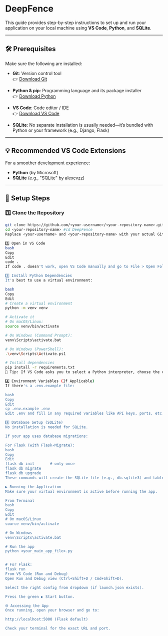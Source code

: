 # DeepFence

This guide provides step-by-step instructions to set up and run your application on your local machine using **VS Code**, **Python**, and **SQLite**.

---

## 🛠 Prerequisites

Make sure the following are installed:

- **Git**: Version control tool  
  👉 [Download Git](https://git-scm.com/downloads)

- **Python & pip**: Programming language and its package installer  
  👉 [Download Python](https://www.python.org/downloads/)

- **VS Code**: Code editor / IDE  
  👉 [Download VS Code](https://code.visualstudio.com/download)

- **SQLite**: No separate installation is usually needed—it’s bundled with Python or your framework (e.g., Django, Flask)

---

## 💡 Recommended VS Code Extensions

For a smoother development experience:

- **Python** (by Microsoft)
- **SQLite** (e.g., "SQLite" by alexcvzz)

---

## 🚀 Setup Steps

### 1️⃣ Clone the Repository

```bash
git clone https://github.com/<your-username>/<your-repository-name>.git 
cd <your-repository-name> #cd DeepFence
Replace <your-username> and <your-repository-name> with your actual GitHub details.  ### https://github.com/bairuboinaramadevi/DeepFence.git

2️⃣ Open in VS Code
bash
Copy
Edit
code .
If code . doesn't work, open VS Code manually and go to File > Open Folder...

3️⃣ Install Python Dependencies
It's best to use a virtual environment:

bash
Copy
Edit
# Create a virtual environment
python -m venv venv

# Activate it
# On macOS/Linux:
source venv/bin/activate

# On Windows (Command Prompt):
venv\Scripts\activate.bat

# On Windows (PowerShell):
.\venv\Scripts\Activate.ps1

# Install dependencies
pip install -r requirements.txt
📝 Tip: If VS Code asks you to select a Python interpreter, choose the one inside your venv.

4️⃣ Environment Variables (If Applicable)
If there's a .env.example file:

bash
Copy
Edit
cp .env.example .env
Edit .env and fill in any required variables like API keys, ports, etc.

5️⃣ Database Setup (SQLite)
No installation is needed for SQLite.

If your app uses database migrations:

For Flask (with Flask-Migrate):
bash
Copy
Edit
flask db init       # only once
flask db migrate
flask db upgrade
These commands will create the SQLite file (e.g., db.sqlite3) and tables.

▶️ Running the Application
Make sure your virtual environment is active before running the app.

From Terminal
bash
Copy
Edit
# On macOS/Linux
source venv/bin/activate

# On Windows
venv\Scripts\activate.bat

# Run the app
python <your_main_app_file>.py


# For Flask:
flask run
From VS Code (Run and Debug)
Open Run and Debug view (Ctrl+Shift+D / Cmd+Shift+D).

Select the right config from dropdown (if launch.json exists).

Press the green ▶️ Start button.

🌐 Accessing the App
Once running, open your browser and go to:

http://localhost:5000 (Flask default)

Check your terminal for the exact URL and port.

